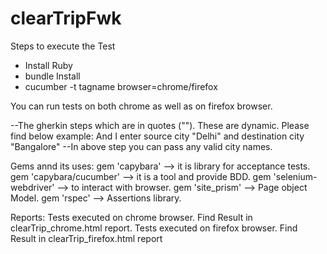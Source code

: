 # clearTripFwk

Steps to execute the Test

- Install Ruby
- bundle Install
- cucumber -t tagname browser=chrome/firefox

You can run tests on both chrome as well as on firefox browser.

--The gherkin steps which are in quotes (""). These are dynamic. Please find below example:
    And I enter source city "Delhi" and destination city "Bangalore"
--In above step you can pass any valid city names.


Gems annd its uses:
  gem 'capybara'            -->  it is library for acceptance tests.
  gem 'capybara/cucumber'   --> it is a tool and provide BDD.
  gem 'selenium-webdriver'  --> to interact with browser.
  gem 'site_prism'          --> Page object Model.
  gem 'rspec'               --> Assertions library.

Reports:
  Tests executed on chrome browser. Find Result in clearTrip_chrome.html report.
  Tests executed on firefox browser. Find Result in clearTrip_firefox.html report
